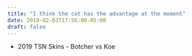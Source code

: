 ```yaml
---
title: "I think the cat has the advantage at the moment"
date: 2019-02-03T17:56:00-05:00
draft: false
---
```

- 2019 TSN Skins - Botcher vs Koe